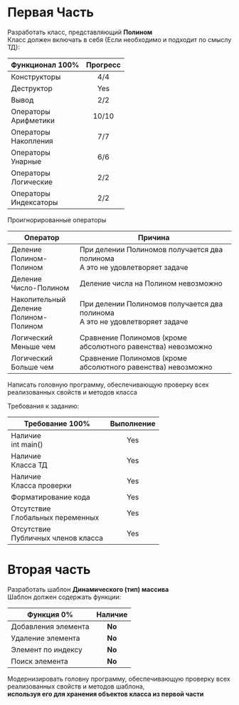 # Первая Часть
Разработать класс, представляющий **Полином**  
Класс должен включать в себя (Если необходимо и подходит по смыслу ТД):

| Функционал  100%            | Прогресс  |
| --------------------------- |:---------:|
| Конструкторы                | 4/4       |
| Деструктор                  | Yes       |
| Вывод                       | 2/2       |
| Операторы<br>Арифметики     | 10/10     |
| Операторы<br>Накопления     | 7/7       |
| Операторы<br>Унарные        | 6/6       |
| Операторы<br>Логические     | 2/2       |
| Операторы<br>Индексаторы    | 2/2       |

Проигнорированные операторы

| Оператор                                    | Причина                                                                        |
| ------------------------------------------- | ------------------------------------------------------------------------------ |
| Деление<br>Полином-Полином                  | При делении Полиномов получается два полинома<br>А это не удовлетворяет задаче |
| Деление<br>Число-Полином                    | Деление числа на Полином невозможно                                            |
| Накопительный<br>Деление<br>Полином-Полином | При делении Полиномов получается два полинома<br>А это не удовлетворяет задаче |
| Логический<br>Меньше чем                    | Сравнение Полиномов (кроме абсолютного равенства) невозможно                   |
| Логический<br>Больше чем                    | Сравнение Полиномов (кроме абсолютного равенства) невозможно                   |

Написать головную программу, обеспечивающую проверку всех реализованных свойств и методов класса

Требования к заданию:

| Требование  100%                      | Выполнение |
| ------------------------------------- |:----------:|
| Наличие<br>int main()                 | Yes        |
| Наличие<br>Класса ТД                  | Yes        |
| Наличие<br>Класса проверки            | Yes        |
| Форматирование кода                   | Yes        |
| Отсутствие<br>Глобальных переменных   | Yes        |
| Отсутствие<br>Публичных членов класса | Yes        |

# Вторая часть
Разработать шаблон **Динамического (тип) массива**  
Шаблон должен содержать функции:

| Функция    0%       | Наличие |
| ------------------- |:-------:|
| Добавления элемента | **No**  |
| Удаление элемента   | **No**  |
| Элемент по индексу  | **No**  |
| Поиск элемента      | **No**  |

Модернизировать головну программу, обеспечивающую проверку всех  
реализованных свойств и методов шаблона,  
**используя его для хранения объектов класса из первой части**
